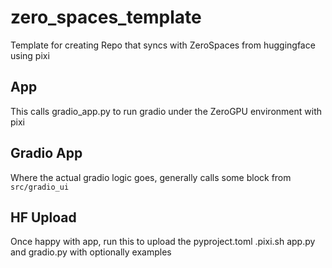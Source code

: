 # zero_spaces_template
Template for creating Repo that syncs with ZeroSpaces from huggingface using pixi

## App
This calls gradio_app.py to run gradio under the ZeroGPU environment with pixi
## Gradio App
Where the actual gradio logic goes, generally calls some block from `src/gradio_ui`
## HF Upload
Once happy with app, run this to upload the pyproject.toml .pixi.sh app.py and gradio.py with optionally examples